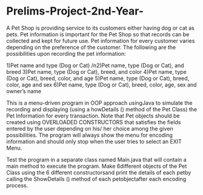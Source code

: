 # Prelims-Project-2nd-Year-

A Pet Shop is providing service to its customers either having dog or cat as pets. Pet information is important for the 
Pet  Shop  so  that  records  can  be  collected  and  kept  for  future  use.  Pet  information  for  every  customer  varies
depending on the preference of the customer. The following are the possibilities upon recording the pet information:

  1)Pet name and type (Dog or Cat)
  /n2)Pet name, type (Dog or Cat), and breed
  3)Pet name, type (Dog or Cat), breed, and color
  4)Pet name, type (Dog or Cat), breed, color, and age
  5)Pet name, type (Dog or Cat), breed, color, age and sex
  6)Pet name, type (Dog or Cat), breed, color, age, sex and owner’s name
  
This is a  menu-driven  program  in  OOP  approach  usingJava to  simulate  the  recording  and  displaying (using  a 
howDetails () method of the Pet Class) the Pet Information for every transaction. Note that Pet objects should be 
created  using  OVERLOADED  CONSTRUCTORS  that  satisfies  the  fields  entered  by  the  user  depending  on  his/  her
choice among the given possibilities. The program will always show the menu for encoding information and should 
only stop when the user tries to select an EXIT Menu.

Test  the  program  in  a  separate  class  named  Main.java  that  will  contain  a main  method  to  execute  the  program. 
Make 6different objects of the Pet Class using the 6 different constructorsand print the details of each petby calling 
the ShowDetails () method of each petobjectafter each encoding process.
